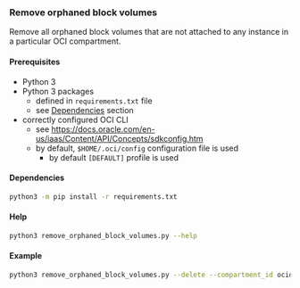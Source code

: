 ### Remove orphaned block volumes

Remove all orphaned block volumes that are not attached to any instance in a particular OCI compartment.

#### Prerequisites

* Python 3
* Python 3 packages
    * defined in `requirements.txt` file
    * see [Dependencies](#dependencies) section
* correctly configured OCI CLI
    * see https://docs.oracle.com/en-us/iaas/Content/API/Concepts/sdkconfig.htm
    * by default, `$HOME/.oci/config` configuration file is used
        * by default `[DEFAULT]` profile is used

#### Dependencies

```bash
python3 -m pip install -r requirements.txt
```

#### Help

```bash
python3 remove_orphaned_block_volumes.py --help
```

#### Example

```bash
python3 remove_orphaned_block_volumes.py --delete --compartment_id ocid1.compartment.oc1..aaaaaaaaaaaaaaaaaaa
```
